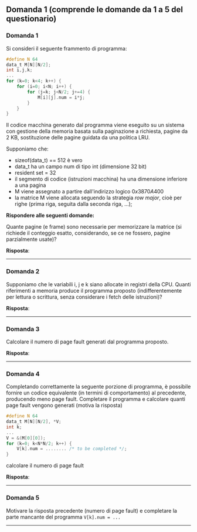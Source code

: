 ## Domanda 1 (comprende le domande da 1 a 5 del questionario)

### Domanda 1

Si consideri il seguente frammento di programma:
```c
#define N 64
data_t M[N][N/2];
int i,j,k;
...
for (k=0; k<4; k++) {
    for (i=0; i<N; i++) {
        for (j=k; j<N/2; j+=4) {
            M[i][j].num = i*j;
        }
    }
}
```

Il codice macchina generato dal programma viene eseguito su un sistema con gestione della memoria basata sulla paginazione
a richiesta, pagine da 2 KB, sostituzione delle pagine guidata da una politica LRU.

Supponiamo che:<br>
* sizeof(data_t) == 512 è vero
* data_t ha un campo num di tipo int (dimensione 32 bit)
* resident set = 32
* il segmento di codice (istruzioni macchina) ha una dimensione inferiore a una pagina
* M viene assegnato a partire dall'indirizzo logico $0x3870A400$
* la matrice M viene allocata seguendo la strategia _row major_, cioè per righe (prima riga, seguita dalla seconda riga, …);

**Rispondere alle seguenti domande:**

Quante pagine (e frame) sono necessarie per memorizzare la matrice (si richiede il conteggio esatto,
considerando, se ce ne fossero, pagine parzialmente usate)?

**Risposta**:

---

### Domanda 2

Supponiamo che le variabili i, j e k siano allocate in registri della CPU. Quanti riferimenti a memoria produce il
programma proposto (indifferentemente per lettura o scrittura, senza considerare i fetch delle istruzioni)?

**Risposta**:

---

### Domanda 3

Calcolare il numero di page fault generati dal programma proposto.

**Risposta**:

---

### Domanda 4

Completando correttamente la seguente porzione di programma, è possibile fornire un codice equivalente (in
termini di comportamento) al precedente, producendo meno page fault. Completare il programma e calcolare
quanti page fault vengono generati (motiva la risposta)
```c
#define N 64
data_t M[N][N/2], *V;
int k;
...
V = &(M[0][0]);
for (k=0; k<N*N/2; k++) {
    V[k].num = ........ /* to be completed */;
} 
```
calcolare il numero di page fault

**Risposta**:

---

### Domanda 5

Motivare la risposta precedente (numero di page fault) e completare la parte mancante del programma
`V[k].num = ...`

---